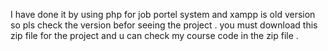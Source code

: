 I have done it by using php for job portel system and xampp is old version so pls check the version befor seeing the project . 
you must download this zip file for the project and u can check my course code  in the zip file .
